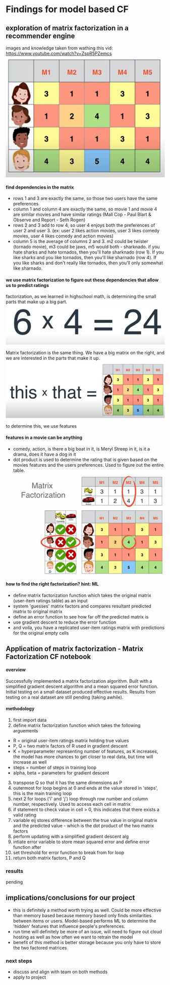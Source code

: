 # Findings for model based CF

## exploration of matrix factorization in a recommender engine
images and knowledge taken from wathing this vid: https://www.youtube.com/watch?v=ZspR5PZemcs
![](img/moviewatchers.png)

#### find dependencies in the matrix
- rows 1 and 3 are exactly the same, so those two users have the same preferences
- column 1 and column 4 are exactly the same, so movie 1 and movie 4 are similar movies and have similar ratings (Mall Cop - Paul Blart & Observe and Report - Seth Rogen)
- rows 2 and 3 add to row 4, so user 4 enjoys both the preferences of user 2 and user 3. (ex: user 2 likes action movies, user 3 likes comedy movies, user 4 likes comedy and action movies)
- column 5 is the average of columns 2 and 3. m2 could be twister (tornado movie), m3 could be jaws, m5 would both - sharknado. if you hate sharks and hate tornados, then you'll hate sharknado (row 1). If you like sharks and you like tornados, then you'll like sharnado (row 4). If you like sharks and don't really like tornados, then you'll only somewhat like sharnado.

#### we use matrix factorization to figure out these dependencies that allow us to predict ratings

factorization, as we learned in highschool math, is determining the small parts that make up a big part.
![](img/mathfactor.png)

Matrix factorization is the same thing. We have a big matrix on the right, and we are interested in the parts that make it up. 
![](img/matrixfactor.png)

to determine this, we use features

#### features in a movie can be anything
- comedy, action, is there a big boat in it, is Meryl Streep in it, is it a drama, does it have a dog in it
- dot product is used to determine the rating that is given based on the movies features and the users preferences. Used to figure out the entire table.
![](img/matrixfactorv2.png)

#### how to find the right factorization? hint: ML
- define matrix factorization function which takes the original matrix (user-item ratings table) as an input
- system 'guesses' matrix factors and compares resultant predicted matrix to original matrix
- define an error function to see how far off the predicted matrix is
- use gradient descent to reduce the error function 
- and voila, you have a replicated user-item ratings matrix with predictions for the original empty cells

## Application of matrix factorization - Matrix Factorization CF notebook

#### overview
Successfully implemented a matrix factorization algorithm. Built with a simplified gradient descent algorithm and a mean squared error function. Initial testing on a small dataset produced effective results. Results from testing on a real dataset are still pending (taking awhile). 

#### methodology
1. first import data 
2. define matrix factorization function which takes the following arguements
  - R = original user-item ratings matrix holding true values
  - P, Q = two matrix factors of R used in gradient descent
  - K = hyperparameter representing number of features, as K increases, the model has more chances to get closer to real data, but time will increase as well
  - steps = number of steps in training loop
  - alpha, beta = parameters for gradient descent
3. transpose Q so that it has the same dimensions as P
4. outermost for loop begins at 0 and ends at the value stored in 'steps', this is the main training loop
5. next 2 for loops ('i' and 'j') loop through row number and column number, respectively. Used to access each cell in matrix
6. if statement to check value in cell > 0, this indicates that there exists a valid rating
7. variable eij stores difference between the true value in original matrix and the predicted value - which is the dot product of the two matrix factors
8. perform updating with a simplified gradient descent alg
9. intiate error variable to store mean squared error and define error function after
10. set threshold for error function to break from for loop
11. return both matrix factors, P and Q

### results
pending

## implications/conclusions for our project 
- this is definitely a method worth trying as well. Could be more effective than memory based because memory based only finds similarities between items or users. Model-based performs ML to determine the 'hidden' features that influence people's preferences.
- run time will definitely be more of an issue, will need to figure out cloud hosting as well as how often we want to retrain the model
- benefit of this method is better storage because you only have to store the two factored matrices

### next steps
- discuss and align with team on both methods
- apply to project 







